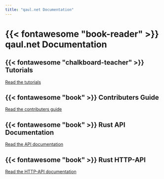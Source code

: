 ```yaml
---
title: "qaul.net Documentation"
---
```

# {{< fontawesome "book-reader" >}} qaul.net Documentation

## {{< fontawesome "chalkboard-teacher" >}} Tutorials

[Read the tutorials](/tutorials)


## {{< fontawesome "book" >}} Contributers Guide

[Read the contributers guide](https://docs.qaul.net/contributers)


## {{< fontawesome "book" >}} Rust API Documentation

[Read the API documentation](https://docs.qaul.net/api)


## {{< fontawesome "book" >}} Rust HTTP-API

[Read the HTTP-API documentation](https://docs.qaul.net/http-api)
